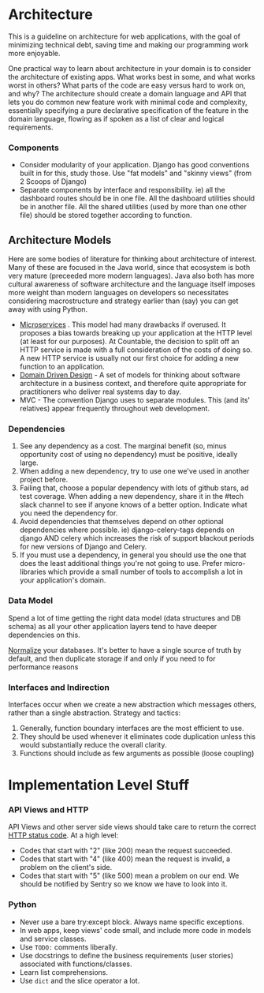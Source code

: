 # Architecture

This is a guideline on architecture for web applications, with the goal of minimizing technical debt, saving time and making our programming work more enjoyable.

One practical way to learn about architecture in your domain is to consider the architecture of existing apps. What works best in some, and what works worst in others? What parts of the code are easy versus hard to work on, and why? The architecture should create a domain language and API that lets you do common new feature work with minimal code and complexity, essentially specifying a pure declarative specification of the feature in the domain language, flowing as if spoken as a list of clear and logical requirements.

### Components

  * Consider modularity of your application. Django has good conventions built in for this, study those. Use "fat models" and "skinny views" (from 2 Scoops of Django)
  * Separate components by interface and responsibility. ie) all the dashboard routes should be in one file. All the dashboard utilities should be in another file. All the shared utilities (used by more than one other file) should be stored together according to function.

## Architecture Models
Here are some bodies of literature for thinking about architecture of interest. Many of these are focused in the Java world, since that ecosystem is both very mature (preceeded more modern languages). Java also both has more cultural awareness of software architecture and the language itself imposes more weight than modern languages on developers so necessitates considering macrostructure and strategy earlier than (say) you can get away with using Python.
  * [Microservices](https://dwmkerr.com/the-death-of-microservice-madness-in-2018/) . This model had many drawbacks if overused. It proposes a bias towards breaking up your application at the HTTP level (at least for our purposes). At Countable, the decision to split off an HTTP service is made with a full consideration of the costs of doing so. A new HTTP service is usually not our first choice for adding a new function to an application.
  * [Domain Driven Design](https://dddcommunity.org/book/evans_2003/) - A set of models for thinking about software architecture in a business context, and therefore quite appropriate for practitioners who deliver real systems day to day.
  * MVC - The convention Django uses to separate modules. This (and its' relatives) appear frequently throughout web development.
 
### Dependencies

1. See any dependency as a cost. The marginal benefit (so, minus opportunity cost of using no dependency) must be positive, ideally large.
2. When adding a new dependency, try to use one we've used in another project before.
3. Failing that, choose a popular dependency with lots of github stars, ad test coverage. When adding a new dependency, share it in the #tech slack channel to see if anyone knows of a better option. Indicate what you need the dependency for.
4. Avoid dependencies that themselves depend on other optional dependencies where possible. ie) django-celery-tags depends on django AND celery which increases the risk of support blackout periods for new versions of Django and Celery.
5. If you must use a dependency, in general you should use the one that does the least additional things you're not going to use. Prefer micro-libraries which provide a small number of tools to accomplish a lot in your application's domain.

### Data Model

Spend a lot of time getting the right data model (data structures and DB schema) as all your other application layers tend to have deeper dependencies on this.

[Normalize](https://en.wikipedia.org/wiki/Database_normalization) your databases. It's better to have a single source of truth by default, and then duplicate storage if and only if you need to for performance reasons

### Interfaces and Indirection

Interfaces occur when we create a new abstraction which messages others, rather than a single abstraction. Strategy and tactics:

1. Generally, function boundary interfaces are the most efficient to use.
2. They should be used whenever it eliminates code duplication unless this would substantially reduce the overall clarity.
3. Functions should include as few arguments as possible (loose coupling)

# Implementation Level Stuff

### API Views and HTTP

API Views and other server side views should take care to return the correct [HTTP status code](https://en.wikipedia.org/wiki/List_of_HTTP_status_codes). At a high level:
  * Codes that start with "2" (like 200) mean the request succeeded.
  * Codes that start with "4" (like 400) mean the request is invalid, a problem on the client's side.
  * Codes that start with "5" (like 500) mean a problem on our end. We should be notified by Sentry so we know we have to look into it.
  
### Python

  * Never use a bare try:except block. Always name specific exceptions.
  * In web apps, keep views' code small, and include more code in models and service classes.
  * Use `TODO:` comments liberally.
  * Use docstrings to define the business requirements (user stories) associated with functions/classes.
  * Learn list comprehensions.
  * Use `dict` and the slice operator a lot.
